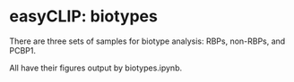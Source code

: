 # easyCLIP: biotypes

There are three sets of samples for biotype analysis: RBPs, non-RBPs, and PCBP1.

All have their figures output by biotypes.ipynb.

